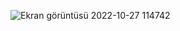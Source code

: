 

![Ekran görüntüsü 2022-10-27 114742](https://user-images.githubusercontent.com/114650482/198238225-5ad3a51b-2324-45a9-b404-7edd81511060.png)

